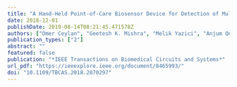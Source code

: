 ```yaml
---
title: "A Hand-Held Point-of-Care Biosensor Device for Detection of Multiple Cancer and Cardiac Disease Biomarkers Using Interdigitated Capacitive Arrays"
date: 2018-12-01
publishDate: 2019-08-14T08:21:45.471578Z
authors: ["Omer Ceylan", "Geetesh K. Mishra", "Melik Yazici", "Anjum Qureshi", "Javed H. Niazi", "Yasar Gurbuz"]
publication_types: ["2"]
abstract: ""
featured: false
publication: "*IEEE Transactions on Biomedical Circuits and Systems*"
url_pdf: "https://ieeexplore.ieee.org/document/8465993/"
doi: "10.1109/TBCAS.2018.2870297"
---
```


